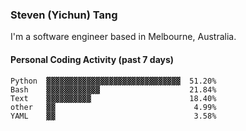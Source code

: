 ### Steven (Yichun) Tang

I'm a software engineer based in Melbourne, Australia.

#### Personal Coding Activity (past 7 days)
```
Python  ▓▓▓▓▓▓▓▓▓▓▓▓▓▓▓▓▓▓▓▓▓▓▓▓▓▓▓▓▓▓  51.20%
Bash    ▓▓▓▓▓▓▓▓▓▓▓▓                    21.84%
Text    ▓▓▓▓▓▓▓▓▓▓                      18.40%
other   ▓▓                               4.99%
YAML    ▓▓                               3.58%
```
